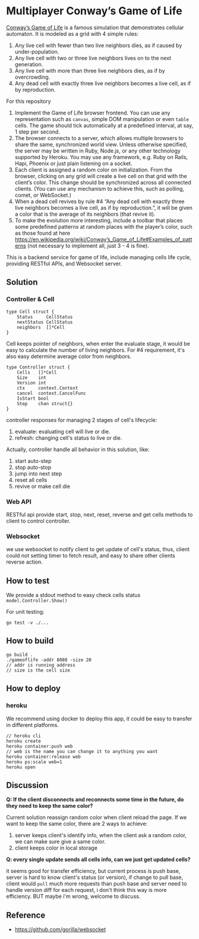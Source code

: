 # Multiplayer Conway’s Game of Life

[Conway’s Game of Life](https://en.wikipedia.org/wiki/Conway's_Game_of_Life) is a famous simulation that demonstrates cellular automaton. It is modeled as a grid with 4 simple rules:

1. Any live cell with fewer than two live neighbors dies, as if caused by under-population.
2. Any live cell with two or three live neighbors lives on to the next generation.
3. Any live cell with more than three live neighbors dies, as if by overcrowding.
4. Any dead cell with exactly three live neighbors becomes a live cell, as if by reproduction.

For this repository

1. Implement the Game of Life browser frontend. You can use any representation such as `canvas`, simple DOM manipulation or even `table` cells. The game should tick automatically at a predefined interval, at say, 1 step per second.
2. The browser connects to a server, which allows multiple browsers to share the same, synchronized world view. Unless otherwise specified, the server may be written in Ruby, Node.js, or any other technology supported by Heroku. You may use any framework, e.g. Ruby on Rails, Hapi, Phoenix or just plain listening on a socket.
3. Each client is assigned a random color on initialization. From the browser, clicking on any grid will create a live cell on that grid with the client’s color. This change should be synchronized across all connected clients. (You can use any mechanism to achieve this, such as polling, comet, or WebSocket.)
4. When a dead cell revives by rule #4 “Any dead cell with exactly three live neighbors becomes a live cell, as if by reproduction.”, it will be given a color that is the average of its neighbors (that revive it).
5. To make the evolution more interesting, include a toolbar that places some predefined patterns at random places with the player’s color, such as those found at here https://en.wikipedia.org/wiki/Conway’s_Game_of_Life#Examples_of_patterns (not necessary to implement all, just 3 - 4 is fine).


This is a backend service for game of life, include managing cells life cycle, providing RESTful APIs, and Websocket server.


## Solution

### Controller & Cell
```
type Cell struct {
	Status     CellStatus 
	nextStatus CellStatus
	neighbors  []*Cell
}
```

Cell keeps pointer of neighbors, when enter the evaluate stage, it would be easy to calculate the number of living neighbors.
For #4 requirement, it's also easy determine average color from neighbors.

```
type Controller struct {
	Cells   []*Cell
	Size    int
	Version int
	ctx     context.Context
	cancel  context.CancelFunc
	IsStart bool
	Step    chan struct{}
}
```

controller responses for managing 2 stages of cell's lifecycle:

1. evaluate: evaluating cell will live or die. 
2. refresh: changing cell's status to live or die.

Actually, controller handle all behavior in this solution, like:
1. start auto-step
2. stop auto-stop
3. jump into next step
4. reset all cells
5. revive or make cell die


### Web API

RESTful api provide start, stop, next, reset, reverse and get cells methods to client to control controller.

### Websocket
we use websocket to notify client to get update of cell's status, thus, client could not setting timer to fetch result, and easy to share other clients reverse action. 

## How to test

We provide a stdout method to easy check cells status 
`model.Controller.Show()`

For unit testing:
```
go test -v ./...
```

## How to build 
```
go build .
./gameoflife -addr 8080 -size 20
// addr is running address
// size is the cell size
```

## How to deploy

### heroku
We recommend using docker to deploy this app, it could be easy to transfer in different platforms.
```
// heroku cli
heroku create
heroku container:push web 
// web is the name you can change it to anything you want
heroku container:release web
heroku ps:scale web=1
heroku open
```

## Discussion
**Q: If the client disconnects and reconnects some time in the future, do they need to keep the same color?**

Current solution reassign random color when client reload the page.
If we want to keep the same color, there are 2 ways to achieve:
1. server keeps client's identify info, when the client ask a random color, we can make sure give a same color.
2. client keeps color in local storage

**Q: every single update sends all cells info, can we just get updated cells?**

it seems good for transfer efficiency, but current process is push base, server is hard to know client's status (or version), if change to pull base, client would `pull` much more requests than push base and server need to handle version diff for each request, i don't think this way is more efficiency. BUT maybe i'm wrong, welcome to discuss.
## Reference 
- https://github.com/gorilla/websocket
  